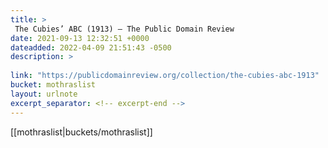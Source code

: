 ```yaml
---
title: > 
 The Cubies’ ABC (1913) – The Public Domain Review
date: 2021-09-13 12:32:51 +0000
dateadded: 2022-04-09 21:51:43 -0500
description: > 
 
link: "https://publicdomainreview.org/collection/the-cubies-abc-1913"
bucket: mothraslist
layout: urlnote
excerpt_separator: <!-- excerpt-end -->
--- 
```

 <!-- excerpt-end -->[[mothraslist|buckets/mothraslist]]
